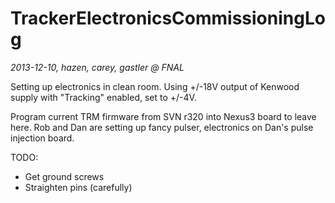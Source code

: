 # TrackerElectronicsCommissioningLog
*2013-12-10, hazen, carey, gastler @ FNAL*

Setting up electronics in clean room.  Using +/-18V output of Kenwood supply with "Tracking" enabled, set to +/-4V.

Program current TRM firmware from SVN r320 into Nexus3 board to leave here.  Rob and Dan are setting up fancy pulser, electronics on Dan's pulse injection board.

TODO:

 * Get ground screws
 * Straighten pins (carefully)
